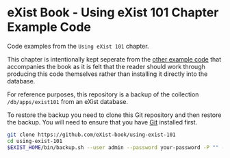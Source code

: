 eXist Book - Using eXist 101 Chapter Example Code
==================================================

Code examples from the `Using eXist 101` chapter.

This chapter is intentionally kept seperate from the [other
example code](https://github.com/eXist-book/book-code) that accompanies the book
as it is felt that the reader should work through producing this code themselves
rather than installing it directly into the database.

For reference purposes, this repository is a backup of the collection `/db/apps/exist101`
from an eXist database.

To restore the backup you need to clone this Git repository
and then restore the backup. You will need to ensure that you
have [Git](http://git-scm.com) installed first.

```bash
git clone https://github.com/eXist-book/using-exist-101
cd using-exist-101
$EXIST_HOME/bin/backup.sh --user admin --password your-password -P "" --restore ./__contents.xml__
```
